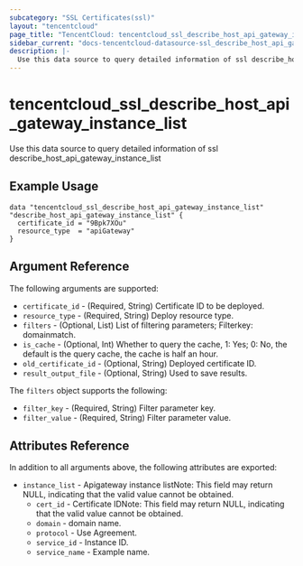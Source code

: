 ```yaml
---
subcategory: "SSL Certificates(ssl)"
layout: "tencentcloud"
page_title: "TencentCloud: tencentcloud_ssl_describe_host_api_gateway_instance_list"
sidebar_current: "docs-tencentcloud-datasource-ssl_describe_host_api_gateway_instance_list"
description: |-
  Use this data source to query detailed information of ssl describe_host_api_gateway_instance_list
---
```


# tencentcloud_ssl_describe_host_api_gateway_instance_list

Use this data source to query detailed information of ssl describe_host_api_gateway_instance_list

## Example Usage

```hcl
data "tencentcloud_ssl_describe_host_api_gateway_instance_list" "describe_host_api_gateway_instance_list" {
  certificate_id = "9Bpk7XOu"
  resource_type  = "apiGateway"
}
```

## Argument Reference

The following arguments are supported:

* `certificate_id` - (Required, String) Certificate ID to be deployed.
* `resource_type` - (Required, String) Deploy resource type.
* `filters` - (Optional, List) List of filtering parameters; Filterkey: domainmatch.
* `is_cache` - (Optional, Int) Whether to query the cache, 1: Yes; 0: No, the default is the query cache, the cache is half an hour.
* `old_certificate_id` - (Optional, String) Deployed certificate ID.
* `result_output_file` - (Optional, String) Used to save results.

The `filters` object supports the following:

* `filter_key` - (Required, String) Filter parameter key.
* `filter_value` - (Required, String) Filter parameter value.

## Attributes Reference

In addition to all arguments above, the following attributes are exported:

* `instance_list` - Apigateway instance listNote: This field may return NULL, indicating that the valid value cannot be obtained.
  * `cert_id` - Certificate IDNote: This field may return NULL, indicating that the valid value cannot be obtained.
  * `domain` - domain name.
  * `protocol` - Use Agreement.
  * `service_id` - Instance ID.
  * `service_name` - Example name.




